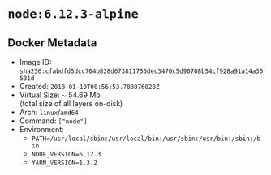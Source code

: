 # `node:6.12.3-alpine`

## Docker Metadata

- Image ID: `sha256:cfabdfd5dcc704b828d673811756dec3470c5d90708b54cf928a91a14a30531d`
- Created: `2018-01-10T00:56:53.788076028Z`
- Virtual Size: ~ 54.69 Mb  
  (total size of all layers on-disk)
- Arch: `linux`/`amd64`
- Command: `["node"]`
- Environment:
  - `PATH=/usr/local/sbin:/usr/local/bin:/usr/sbin:/usr/bin:/sbin:/bin`
  - `NODE_VERSION=6.12.3`
  - `YARN_VERSION=1.3.2`
